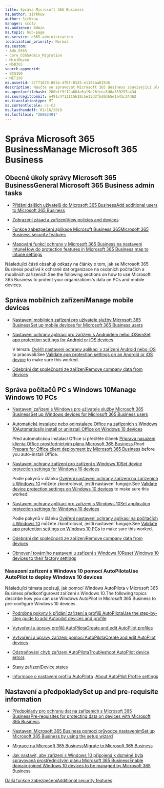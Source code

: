 ```yaml
---
title: Správa Microsoft 365 Business
ms.author: sirkkuw
author: Sirkkuw
manager: scotv
ms.audience: Admin
ms.topic: hub-page
ms.service: o365-administration
localization_priority: Normal
ms.custom:
- Adm_O365
- Core_O365Admin_Migration
- MiniMaven
- MSB365
search.appverid:
- BCS160
- MET150
ms.assetid: 27ff1678-865a-4707-8145-e1155aa815d6
description: Naučte se spravovat Microsoft 365 Business související úlohy správy, mobilní zařízení, Windows 10PCs a mnoho těchto úkolů.
ms.openlocfilehash: 280bff9f12a884e6a19e26feea5d8a339297a434
ms.sourcegitcommit: e491c4713115610cbe13d2fbd0d65e1a41c34d62
ms.translationtype: MT
ms.contentlocale: cs-CZ
ms.lasthandoff: 01/16/2019
ms.locfileid: "26982491"
---
```

# <a name="manage-microsoft-365-business"></a><span data-ttu-id="13e62-103">Správa Microsoft 365 Business</span><span class="sxs-lookup"><span data-stu-id="13e62-103">Manage Microsoft 365 Business</span></span>

## <a name="general-microsoft-365-business-admin-tasks"></a><span data-ttu-id="13e62-104">Obecné úkoly správy Microsoft 365 Business</span><span class="sxs-lookup"><span data-stu-id="13e62-104">General Microsoft 365 Business admin tasks</span></span>

- [<span data-ttu-id="13e62-105">Přidání dalších uživatelů do Microsoft 365 Business</span><span class="sxs-lookup"><span data-stu-id="13e62-105">Add additional users to Microsoft 365 Business</span></span>](add-users-m365b.md)
    
- [<span data-ttu-id="13e62-106">Zobrazení zásad a zařízení</span><span class="sxs-lookup"><span data-stu-id="13e62-106">View policies and devices</span></span>](view-policies-and-devices.md)
    
- [<span data-ttu-id="13e62-107">Funkce zabezpečení aplikace Microsoft Business 365</span><span class="sxs-lookup"><span data-stu-id="13e62-107">Microsoft 365 Business security features</span></span>](security-features.md)
    
- [<span data-ttu-id="13e62-108">Mapování funkcí ochrany v Microsoft 365 Business na nastavení Intune</span><span class="sxs-lookup"><span data-stu-id="13e62-108">How do protection features in Microsoft 365 Business map to Intune settings</span></span>](map-protection-features-to-intune-settings.md)
    
<span data-ttu-id="13e62-109">Následující části obsahují odkazy na články o tom, jak se Microsoft 365 Business používá k ochraně dat organizace na osobních počítačích a mobilních zařízeních.</span><span class="sxs-lookup"><span data-stu-id="13e62-109">See the following sections on how to use Microsoft 365 Business to protect your organizations's data on PCs and mobile devices.</span></span>
  
## <a name="manage-mobile-devices"></a><span data-ttu-id="13e62-110">Správa mobilních zařízení</span><span class="sxs-lookup"><span data-stu-id="13e62-110">Manage mobile devices</span></span>

- [<span data-ttu-id="13e62-111">Nastavení mobilních zařízení pro uživatele služby Microsoft 365 Business</span><span class="sxs-lookup"><span data-stu-id="13e62-111">Set up mobile devices for Microsoft 365 Business users</span></span>](set-up-mobile-devices.md)
    
- [<span data-ttu-id="13e62-112">Nastavení ochrany aplikací pro zařízení s Androidem nebo iOSem</span><span class="sxs-lookup"><span data-stu-id="13e62-112">Set app protection settings for Android or iOS devices</span></span>](app-protection-settings-for-android-and-ios.md)
    
    <span data-ttu-id="13e62-113">V tématu [Ověřit nastavení ochrany aplikací v zařízení Android nebo iOS](validate-settings-on-android-or-ios.md) to pracovali.</span><span class="sxs-lookup"><span data-stu-id="13e62-113">See [Validate app protection settings on an Android or iOS device](validate-settings-on-android-or-ios.md) to make sure this worked.</span></span> 
    
- [<span data-ttu-id="13e62-114">Odebrání dat společnosti ze zařízení</span><span class="sxs-lookup"><span data-stu-id="13e62-114">Remove company data from devices</span></span>](remove-company-data.md)
    
## <a name="manage-windows-10-pcs"></a><span data-ttu-id="13e62-115">Správa počítačů PC s Windows 10</span><span class="sxs-lookup"><span data-stu-id="13e62-115">Manage Windows 10 PCs</span></span>

- [<span data-ttu-id="13e62-116">Nastavení zařízení s Windows pro uživatele služby Microsoft 365 Business</span><span class="sxs-lookup"><span data-stu-id="13e62-116">Set up Windows devices for Microsoft 365 Business users</span></span>](set-up-windows-devices.md)
    
- [<span data-ttu-id="13e62-117">Automatická instalace nebo odinstalace Office na zařízeních s Windows 10</span><span class="sxs-lookup"><span data-stu-id="13e62-117">Automatically install or uninstall Office on Windows 10 devices</span></span>](auto-install-or-uninstall-office.md)
    
    <span data-ttu-id="13e62-118">Před automatickou instalací Office si přečtěte článek [Příprava nasazení klienta Office prostřednictvím plánu Microsoft 365 Business](prepare-for-office-client-deployment.md).</span><span class="sxs-lookup"><span data-stu-id="13e62-118">Read [Prepare for Office client deployment by Microsoft 365 Business](prepare-for-office-client-deployment.md) before you auto-install Office.</span></span> 
    
- [<span data-ttu-id="13e62-119">Nastavení ochrany zařízení pro zařízení s Windows 10</span><span class="sxs-lookup"><span data-stu-id="13e62-119">Set device protection settings for Windows 10 devices</span></span>](protection-settings-for-windows-10-pcs.md)
    
    <span data-ttu-id="13e62-120">Podle pokynů v článku [Ověření nastavení ochrany zařízení na zařízeních s Windows 10](validate-settings-on-windows-10-pcs.md) můžete zkontrolovat, jestli nastavení funguje.</span><span class="sxs-lookup"><span data-stu-id="13e62-120">See [Validate device protection settings on Windows 10 devices](validate-settings-on-windows-10-pcs.md) to make sure this worked.</span></span> 
    
- [<span data-ttu-id="13e62-121">Nastavení ochrany aplikací pro zařízení s Windows 10</span><span class="sxs-lookup"><span data-stu-id="13e62-121">Set application protection settings for Windows 10 devices</span></span>](protection-settings-for-windows-10-devices.md)
    
    <span data-ttu-id="13e62-122">Podle pokynů v článku [Ověření nastavení ochrany aplikací na počítačích s Windows 10](validate-protection-settings-on-windows-10-pcs.md) můžete zkontrolovat, jestli nastavení funguje.</span><span class="sxs-lookup"><span data-stu-id="13e62-122">See [Validate app protection settings on Windows 10 PCs](validate-protection-settings-on-windows-10-pcs.md) to make sure this worked.</span></span> 
    
- [<span data-ttu-id="13e62-123">Odebrání dat společnosti ze zařízení</span><span class="sxs-lookup"><span data-stu-id="13e62-123">Remove company data from devices</span></span>](remove-company-data.md)
    
- [<span data-ttu-id="13e62-124">Obnovení továrního nastavení u zařízení s Windows 10</span><span class="sxs-lookup"><span data-stu-id="13e62-124">Reset Windows 10 devices to their factory settings</span></span>](reset-devices-to-factory-settings.md)
    
### <a name="use-autopilot-to-deploy-windows-10-devices"></a><span data-ttu-id="13e62-125">Nasazení zařízení s Windows 10 pomocí AutoPilota</span><span class="sxs-lookup"><span data-stu-id="13e62-125">Use AutoPilot to deploy Windows 10 devices</span></span>

<span data-ttu-id="13e62-126">Následující témata popisují, jak pomocí Windows AutoPilota v Microsoft 365 Business předkonfigurovat zařízení s Windows 10.</span><span class="sxs-lookup"><span data-stu-id="13e62-126">The following topics describe how you can use Windows AutoPilot in Microsoft 365 Business to pre-configure Windows 10 devices.</span></span>
  
- [<span data-ttu-id="13e62-127">Podrobné pokyny k přidání zařízení a profilů AutoPilota</span><span class="sxs-lookup"><span data-stu-id="13e62-127">Use the step-by-step guide to add Autopilot devices and profile</span></span>](add-autopilot-devices-and-profile.md)
    
- [<span data-ttu-id="13e62-128">Vytvoření a úpravy profilů AutoPilota</span><span class="sxs-lookup"><span data-stu-id="13e62-128">Create and edit AutoPilot profiles</span></span>](create-and-edit-autopilot-profiles.md)
    
- [<span data-ttu-id="13e62-129">Vytvoření a úpravy zařízení pomocí AutoPilota</span><span class="sxs-lookup"><span data-stu-id="13e62-129">Create and edit AutoPilot devices</span></span>](create-and-edit-autopilot-devices.md)
    
- [<span data-ttu-id="13e62-130">Odstraňování chyb zařízení AutoPilota</span><span class="sxs-lookup"><span data-stu-id="13e62-130">Troubleshoot AutoPilot device errors</span></span>](troubleshoot-autopilot-errors.md)
    
- [<span data-ttu-id="13e62-131">Stavy zařízení</span><span class="sxs-lookup"><span data-stu-id="13e62-131">Device states</span></span>](device-states.md)
    
- <span data-ttu-id="13e62-132">[Informace o nastavení profilu AutoPilota](autopilot-profile-settings.md) .</span><span class="sxs-lookup"><span data-stu-id="13e62-132">[About AutoPilot Profile settings](autopilot-profile-settings.md)</span></span>
    
## <a name="set-up-and-pre-requisite-information"></a><span data-ttu-id="13e62-133">Nastavení a předpoklady</span><span class="sxs-lookup"><span data-stu-id="13e62-133">Set up and pre-requisite information</span></span>

- [<span data-ttu-id="13e62-134">Předpoklady pro ochranu dat na zařízeních s Microsoft 365 Business</span><span class="sxs-lookup"><span data-stu-id="13e62-134">Pre-requisites for protecting data on devices with Microsoft 365 Business</span></span>](pre-requisites-for-data-protection.md)
    
- [<span data-ttu-id="13e62-135">Nastavení Microsoft 365 Business pomocí průvodce nastavením</span><span class="sxs-lookup"><span data-stu-id="13e62-135">Set up Microsoft 365 Business by using the setup wizard</span></span>](set-up.md)
    
- [<span data-ttu-id="13e62-136">Migrace na Microsoft 365 Business</span><span class="sxs-lookup"><span data-stu-id="13e62-136">Migrate to Microsoft 365 Business</span></span>](migrate-to-microsoft-365-business.md)
    
- [<span data-ttu-id="13e62-137">Jak nastavit, aby zařízení s Windows 10 připojená k doméně byla spravovaná prostřednictvím plánu Microsoft 365 Business</span><span class="sxs-lookup"><span data-stu-id="13e62-137">Enable domain-joined Windows 10 devices to be managed by Microsoft 365 Business</span></span>](manage-windows-devices.md)
    
[<span data-ttu-id="13e62-138">Další funkce zabezpečení</span><span class="sxs-lookup"><span data-stu-id="13e62-138">Additional security features</span></span>](security-features.md#additional-security-features)
    

  

